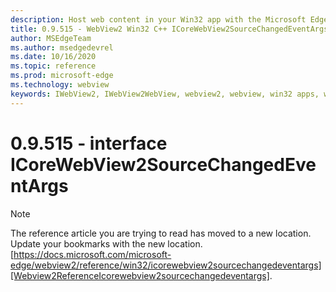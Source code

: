 ```yaml
---
description: Host web content in your Win32 app with the Microsoft Edge WebView2 control
title: 0.9.515 - WebView2 Win32 C++ ICoreWebView2SourceChangedEventArgs
author: MSEdgeTeam
ms.author: msedgedevrel
ms.date: 10/16/2020
ms.topic: reference
ms.prod: microsoft-edge
ms.technology: webview
keywords: IWebView2, IWebView2WebView, webview2, webview, win32 apps, win32, edge, ICoreWebView2, ICoreWebView2Controller, browser control, edge html
---
```


# 0.9.515 - interface ICoreWebView2SourceChangedEventArgs 

> [!NOTE]
> The reference article you are trying to read has moved to a new location.  
> Update your bookmarks with the new location.  
> [https://docs.microsoft.com/microsoft-edge/webview2/reference/win32/icorewebview2sourcechangedeventargs][Webview2ReferenceIcorewebview2sourcechangedeventargs].  

[Webview2ReferenceIcorewebview2sourcechangedeventargs]: /microsoft-edge/webview2/reference/win32/icorewebview2sourcechangedeventargs "interface ICoreWebView2SourceChangedEventArgs | Microsoft Docs"
